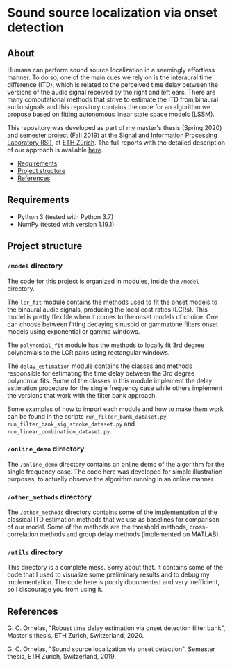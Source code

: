 
# Sound source localization via onset detection

## About
Humans can perform sound source localization in a seemingly effortless manner. To do so, one of the main cues we rely on is the interaural time difference (ITD), which is related to the perceived time delay between the versions of the audio signal received by the right and left ears. There are many computational methods that strive to estimate the ITD from binaural audio signals and this repository contains the code for an algorithm we propose based on fitting autonomous linear state space models (LSSM).

This repository was developed as part of my master's thesis (Spring 2020) and semester project (Fall 2019) at the [Signal and Information Processing Laboratory (ISI)](https://isi.ee.ethz.ch/), at [ETH Zürich](https://www.ethz.ch/en.html). The full reports with the detailed description of our approach is avaliable [here](report_Gustavo_final.pdf).

- [Requirements](#requirements)
- [Project structure](#project-structure)
- [References](#references)

## Requirements
- Python 3 (tested with Python 3.7)
- NumPy (tested with version 1.19.1)

## Project structure

### `/model` directory
The code for this project is organized in modules, inside the `/model` directory. 

The `lcr_fit` module contains the methods used to fit the onset models to the binaural audio signals, producing the local cost ratios (LCRs). This model is pretty flexible when it comes to the onset models of choice. One can choose between fitting decaying sinusoid or gammatone filters onset models using exponential or gamma windows. 

The `polynomial_fit` module has the methods to locally fit 3rd degree polynomials to the LCR pairs using rectangular windows.

The `delay_estimation` module contains the classes and methods responsible for estimating the time delay between the 3rd degree polynomial fits. Some of the classes in this module implement the delay estimation procedure for the single frequency case while others implement the versions that work with the filter bank approach.

Some examples of how to import each module and how to make them work can be found in the scripts `run_filter_bank_dataset.py`, `run_filter_bank_sig_stroke_dataset.py` and `run_linear_combination_dataset.py`.

### `/online_demo` directory
The `/online_demo` directory contains an online demo of the algorithm for the single frequency case. The code here was developed for simple illustration purposes, to actually observe the algorithm running in an online manner.

### `/other_methods` directory
The `/other_methods` directory contains some of the implementation of the classical ITD estimation methods that we use as baselines for comparison of our model. Some of the methods are the threshold methods, cross-correlation methods and group delay methods (implemented on MATLAB). 

### `/utils` directory
This directory is a complete mess. Sorry about that. It contains some of the code that I used to visualize some preliminary results and to debug my implementation. The code here is poorly documented and very inefficient, so I discourage you from using it.  

## References
G. C. Ornelas, "Robust time delay estimation via onset detection filter bank", Master's thesis, ETH Zurich, Switzerland, 2020.

G. C. Ornelas, "Sound source localization via onset detection", Semester thesis, ETH Zurich, Switzerland, 2019.
 

